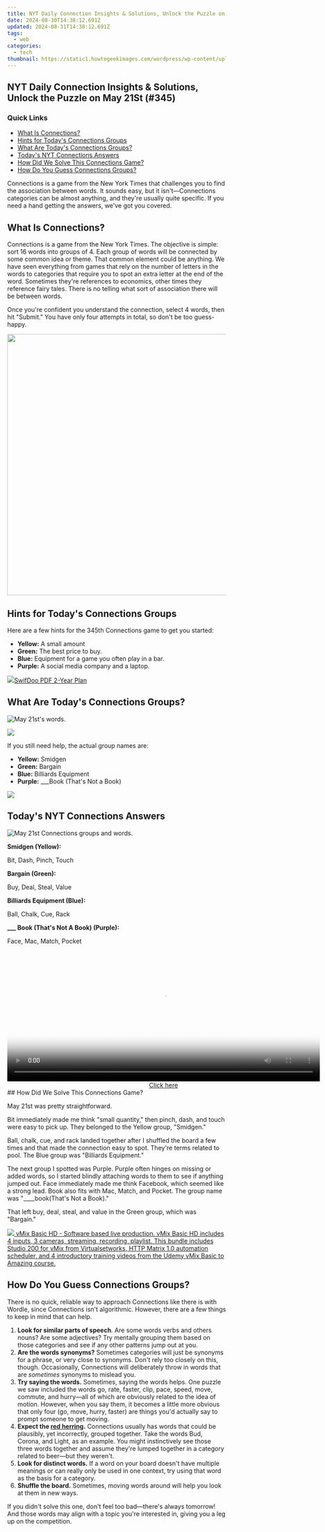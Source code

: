 ```yaml
---
title: NYT Daily Connection Insights & Solutions, Unlock the Puzzle on May 21St (#345)
date: 2024-08-30T14:38:12.691Z
updated: 2024-08-31T14:38:12.691Z
tags:
  - web
categories:
  - tech
thumbnail: https://static1.howtogeekimages.com/wordpress/wp-content/uploads/2024/03/connections.jpg
---
```


## NYT Daily Connection Insights & Solutions, Unlock the Puzzle on May 21St (#345)

### Quick Links

* [What Is Connections?](https://vimeo-videos.techidaily.com/updated-2024-approved-quick-tips-to-produce-quality-thumbnails-fast/)
* [Hints for Today's Connections Groups](https://eaxpv-info.techidaily.com/updated-2024-approved-from-unconfident-to-impactful-embracing-youtube-blogging/)
* [What Are Today's Connections Groups?](https://instagram-video-recordings.techidaily.com/adaptive-sharing-techniques-for-igtv-on-fb/)
* [Today's NYT Connections Answers](https://facebook-videos.techidaily.com/new-2024-approved-save-fb-pages-with-a-click-top-8-tools-available-online-and-free/)
* [How Did We Solve This Connections Game?](https://video-capture.techidaily.com/new-seamless-film-documentation-on-windowsmacos-and-ios-gadgets-for-2024/)
* [How Do You Guess Connections Groups?](https://howto.techidaily.com/9-solutions-to-fix-process-system-isnt-responding-error-on-honor-x8b-drfone-by-drfone-fix-android-problems-fix-android-problems/)

 Connections is a game from the New York Times that challenges you to find the association between words. It sounds easy, but it isn't—Connections categories can be almost anything, and they're usually quite specific. If you need a hand getting the answers, we've got you covered.

##  What Is Connections?

 Connections is a game from the New York Times. The objective is simple: sort 16 words into groups of 4\. Each group of words will be connected by some common idea or theme. That common element could be anything. We have seen everything from games that rely on the number of letters in the words to categories that require you to spot an extra letter at the end of the word. Sometimes they're references to economics, other times they reference fairy tales. There is no telling what sort of association there will be between words.

 Once you're confident you understand the connection, select 4 words, then hit "Submit." You have only four attempts in total, so don't be too guess-happy.

<!-- affiliate ads begin -->
<a href="https://appsumo.8odi.net/c/5597632/2087394/7443" target="_top" id="2087394"><img src="//a.impactradius-go.com/display-ad/7443-2087394" border="0" alt="" width="1200" height="600"/></a><img height="0" width="0" src="https://appsumo.8odi.net/i/5597632/2087394/7443" style="position:absolute;visibility:hidden;" border="0" />
<!-- affiliate ads end -->
##  Hints for Today's Connections Groups

 Here are a few hints for the 345th Connections game to get you started:

* **Yellow:** A small amount
* **Green:** The best price to buy.
* **Blue:** Equipment for a game you often play in a bar.
* **Purple:** A social media company and a laptop.

<!-- affiliate ads begin -->
<a href="https://purchase.swifdoo.com/order/checkout.php?PRODS=40002580&QTY=1&AFFILIATE=108875&CART=1"><img src="https://secure.avangate.com/images/merchant/8b932759a5a04ddb34bf79e3f9072e4b/products/3_Product%20box%20white-1024x1024.png" border="0">SwifDoo PDF 2-Year Plan</a>
<!-- affiliate ads end -->
##  What Are Today's Connections Groups?

![May 21st's words.](https://static1.howtogeekimages.com/wordpress/wp-content/uploads/2024/05/may-21st-connections.png) 

<!-- affiliate ads begin -->
<a href="https://secure.2checkout.com/order/checkout.php?PRODS=4940312&QTY=1&AFFILIATE=108875&CART=1"><img src="https://secure.avangate.com/images/merchant/333ac5d90817d69113471fbb6e531bee/sps-partnership-728x90eng.png" border="0"></a>
<!-- affiliate ads end -->
 If you still need help, the actual group names are:

* **Yellow:** Smidgen
* **Green:** Bargain
* **Blue:** Billiards Equipment
* **Purple:** \_\_\_Book (That's Not a Book)

<!-- affiliate ads begin -->
<a href="https://shop.incomedia.eu/order/checkout.php?PRODS=12730965&QTY=1&AFFILIATE=108875&CART=1"><img src="https://incomedia.eu/files/images/affiliates/w5/03_WBSX5_728x90_red_CTA.jpg" border="0"></a>
<!-- affiliate ads end -->
##  Today's NYT Connections Answers

![May 21st Connections groups and words.](https://static1.howtogeekimages.com/wordpress/wp-content/uploads/2024/05/may-21st-connections-filled.png) 

**Smidgen (Yellow):** 

 Bit, Dash, Pinch, Touch

**Bargain (Green):** 

 Buy, Deal, Steal, Value

**Billiards Equipment (Blue):** 

 Ball, Chalk, Cue, Rack

**\_\_\_ Book (That's Not A Book) (Purple):** 

 Face, Mac, Match, Pocket

<!-- affiliate ads begin -->
<span id="1993652">
					<video width="720" height="300" style="cursor:pointer"
           poster="//a.impactradius-go.com/display-clicktoplayimage/1993652.jpeg"
           onclick="if(!this.playClicked){this.play();this.setAttribute('controls',true);this.playClicked=true;}">
	   <source src="//a.impactradius-go.com/display-ad/22993-1993652">
	   <img src="//a.impactradius-go.com/display-clicktoplayimage/1993652.jpeg" style="border: none; height: 100%; width: 100%; object-fit: contain">
	</video>
	<div style="width:720px;text-align:center"><a href="javascript:window.open(decodeURIComponent('https%3A%2F%2Fhomestyler.sjv.io%2Fc%2F5597632%2F1993652%2F22993'), '_blank');void(0);">Click here</a></div>
</span>
<img height="0" width="0" src="https://imp.pxf.io/i/5597632/1993652/22993" style="position:absolute;visibility:hidden;" border="0" />
<!-- affiliate ads end -->
##  How Did We Solve This Connections Game?

 May 21st was pretty straightforward. 

 Bit immediately made me think "small quantity," then pinch, dash, and touch were easy to pick up. They belonged to the Yellow group, "Smidgen." 

 Ball, chalk, cue, and rack landed together after I shuffled the board a few times and that made the connection easy to spot. They're terms related to pool. The Blue group was "Billiards Equipment." 

 The next group I spotted was Purple. Purple often hinges on missing or added words, so I started blindly attaching words to them to see if anything jumped out. Face immediately made me think Facebook, which seemed like a strong lead. Book also fits with Mac, Match, and Pocket. The group name was "\_\_\_\_book(That's Not a Book)." 

 That left buy, deal, steal, and value in the Green group, which was "Bargain." 

<!-- affiliate ads begin -->
<a href="https://secure.2checkout.com/order/checkout.php?PRODS=4718728&QTY=1&AFFILIATE=108875&CART=1"> <img src="https://secure.avangate.com/images/merchant/ce9a6fb2becc2d235e62b125e9260102/products/vMixCallScreenshot1-large.jpg" border="0"> vMix Basic HD - Software based live production. vMix Basic HD includes 4 inputs, 3 cameras, streaming, recording, playlist. 
This bundle includes Studio 200 for vMix from Virtualsetworks, HTTP Matrix 1.0 automation scheduler, and 4 introductory training videos from the Udemy vMix Basic to Amazing course. </a>
<!-- affiliate ads end -->
##  How Do You Guess Connections Groups?

 There is no quick, reliable way to approach Connections like there is with Wordle, since Connections isn't algorithmic. However, there are a few things to keep in mind that can help.

1. **Look for similar parts of speech**. Are some words verbs and others nouns? Are some adjectives? Try mentally grouping them based on those categories and see if any other patterns jump out at you.
2. **Are the words synonyms?** Sometimes categories will just be synonyms for a phrase, or very close to synonyms. Don't rely too closely on this, though. Occasionally, Connections will deliberately throw in words that are _sometimes_ synonyms to mislead you.
3. **Try saying the words.** Sometimes, saying the words helps. One puzzle we saw included the words go, rate, faster, clip, pace, speed, move, commute, and hurry—all of which are obviously related to the idea of motion. However, when you say them, it becomes a little more obvious that only four (go, move, hurry, faster) are things you'd actually say to prompt someone to get moving.
4. **Expect the [red herring](https://www.merriam-webster.com/dictionary/red%20herring).** Connections usually has words that could be plausibly, yet incorrectly, grouped together. Take the words Bud, Corona, and Light, as an example. You might instinctively see those three words together and assume they're lumped together in a category related to beer—but they weren't.
5. **Look for distinct words.** If a word on your board doesn't have multiple meanings or can really only be used in one context, try using that word as the basis for a category.
6. **Shuffle the board.** Sometimes, moving words around will help you look at them in new ways.

 If you didn't solve this one, don't feel too bad—there's always tomorrow! And those words may align with a topic you're interested in, giving you a leg up on the competition.

<ins class="adsbygoogle"
     style="display:block"
     data-ad-format="autorelaxed"
     data-ad-client="ca-pub-7571918770474297"
     data-ad-slot="1223367746"></ins>



<ins class="adsbygoogle"
     style="display:block"
     data-ad-client="ca-pub-7571918770474297"
     data-ad-slot="8358498916"
     data-ad-format="auto"
     data-full-width-responsive="true"></ins>


